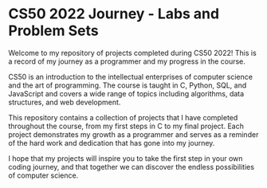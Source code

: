 # CS50 2022 Journey - Labs and Problem Sets

Welcome to my repository of projects completed during CS50 2022! This is a record of my journey as a programmer and my progress in the course.

CS50 is an introduction to the intellectual enterprises of computer science and the art of programming. The course is taught in C, Python, SQL, and JavaScript and covers a wide range of topics including algorithms, data structures, and web development.

This repository contains a collection of projects that I have completed throughout the course, from my first steps in C to my final project. Each project demonstrates my growth as a programmer and serves as a reminder of the hard work and dedication that has gone into my journey.

I hope that my projects will inspire you to take the first step in your own coding journey, and that together we can discover the endless possibilities of computer science.
